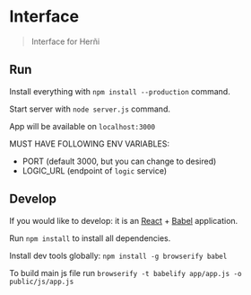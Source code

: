 # Interface

> Interface for Herñi

## Run

Install everything with `npm install --production` command.

Start server with `node server.js` command.

App will be available on `localhost:3000`

MUST HAVE FOLLOWING ENV VARIABLES:
 - PORT (default 3000, but you can change to desired)
 - LOGIC_URL (endpoint of `logic` service)

## Develop

If you would like to develop: it is an [React](https://github.com/facebook/react) + [Babel](https://github.com/babel/babel) application.

Run `npm install` to install all dependencies.

Install dev tools globally: `npm install -g browserify babel`

To build main js file run `browserify -t babelify app/app.js -o public/js/app.js`
